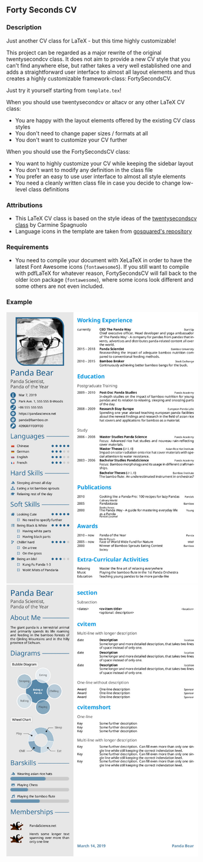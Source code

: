 ## Forty Seconds CV

### Description

Just another CV class for LaTeX - but this time highly customizable!

This project can be regarded as a major rewrite of the original twentysecondcv
class. It does not aim to provide a new CV style that you can't find anywhere
else, but rather takes a very well established one and adds a straightforward
user interface to almost all layout elements and thus creates a highly 
customizable framework-class: FortySecondsCV.

Just try it yourself starting from `template.tex`!

When you should use twentysecondcv or altacv or any other LaTeX CV class:

* You are happy with the layout elements offered by the existing CV class styles
* You don't need to change paper sizes / formats at all
* You don't want to customize your CV further

When you should use the FortySecondsCV class:

* You want to highly customize your CV while keeping the sidebar layout
* You don't want to modify any definition in the class file
* You prefer an easy to use user interface to almost all style elements
* You need a cleanly written class file in case you decide to change low-level
  class definitions


### Attributions

* This LaTeX CV class is based on the style ideas of the 
  [twentysecondscv class](https://github.com/spagnuolocarmine/TwentySecondsCurriculumVitae-LaTex)
  by Carmine Spagnuolo 
* Language icons in the template are taken from [gosquared's repository](https://github.com/gosquared/flags)


### Requirements

* You need to compile your document with XeLaTeX in order to have the latest
  Font Awesome icons (`fontawesome5`). If you still want to compile with
  pdfLaTeX for whatever reason, FortySecondsCV will fall back to the older icon
  package (`fontawesome`), where some icons look different and some others are
  not even included.

### Example

![](pics/template-0.jpg)
![](pics/template-1.jpg)
